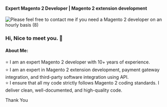 #### Expert Magento 2 Developer | Magento 2 extension development
![Please feel free to contact me if you need a Magento 2 developer on an hourly basis (8)](https://github.com/user-attachments/assets/47cd88b0-bf3f-44b2-9b4c-a3c98c8f0775)

### Hi, Nice to meet you. 👋

#### About Me:

⭐️ I am an expert Magento 2 developer with 10+  years of experience.<br>
⭐️ I am an expert in Magento 2 extension development, payment gateway integration, and third-party software integration using API.<br>
⭐️ I ensure that all my code strictly follows Magento 2 coding standards. I deliver clean, well-documented, and high-quality code.<br>

Thank You
